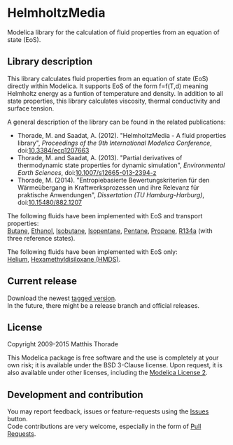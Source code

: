 # HelmholtzMedia
Modelica library for the calculation of fluid properties from an equation of state (EoS).

## Library description
This library calculates fluid properties from an equation of state (EoS) directly within Modelica.
It supports EoS of the form f=f(T,d) meaning Helmholtz energy as a funtion of temperature and density.
In addition to all state properties, this library calculates viscosity, thermal conductivity and surface tension.  

A general description of the library can be found in the related publications:
* Thorade, M. and Saadat, A. (2012). "HelmholtzMedia - A fluid properties library",
_Proceedings of the 9th International Modelica Conference_,
doi:[10.3384/ecp1207663][1]
* Thorade, M. and Saadat, A. (2013). "Partial derivatives of thermodynamic state properties for dynamic simulation",
_Environmental Earth Sciences_,
doi:[10.1007/s12665-013-2394-z][2]
* Thorade, M. (2014). "Entropiebasierte Bewertungskriterien für den Wärmeübergang in Kraftwerksprozessen und ihre Relevanz für praktische Anwendungen", 
_Dissertation (TU Hamburg-Harburg)_,
doi:[10.15480/882.1207][3]

The following fluids have been implemented with EoS and transport properties:  
[Butane](HelmholtzMedia/HelmholtzFluids/Butane/package.mo),
[Ethanol](HelmholtzMedia/HelmholtzFluids/Ethanol/package.mo),
[Isobutane](HelmholtzMedia/HelmholtzFluids/Isobutane/package.mo),
[Isopentane](HelmholtzMedia/HelmholtzFluids/Isopentane/package.mo),
[Pentane](HelmholtzMedia/HelmholtzFluids/Pentane/package.mo),
[Propane](HelmholtzMedia/HelmholtzFluids/Propane/package.mo),
[R134a](HelmholtzMedia/HelmholtzFluids/R134a/package.mo) (with three reference states).

The following fluids have been implemented with EoS only:  
[Helium](HelmholtzMedia/HelmholtzFluids/Helium/package.mo),
[Hexamethyldisiloxane (HMDS)](HelmholtzMedia/HelmholtzFluids/HMDS/package.mo).

## Current release
Download the newest [tagged version](../../tags).  
In the future, there might be a release branch and official releases.

## License
Copyright  2009-2015 Matthis Thorade

This Modelica package is free software and the use is completely at your own risk; 
it is available under the BSD 3-Clause license. 
Upon request, it is also available under other licenses, including the [Modelica License 2](https://www.modelica.org/licenses/ModelicaLicense2).  

## Development and contribution
You may report feedback, issues or feature-requests using the [Issues](../../issues) button.  
Code contributions are very welcome, especially in the form of [Pull Requests](../../pulls).


[1]: http://dx.doi.org/10.3384/ecp1207663 "Modelica Conference Paper: HelmholtzMedia"
[2]: http://dx.doi.org/10.1007/s12665-013-2394-z "ISI Journal Paper: Partial derivatives"
[3]: http://dx.doi.org/10.15480/882.1207 "Dissertation"
